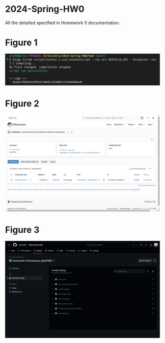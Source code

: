 # 2024-Spring-HW0

All the detailed specified in Homework 0 documentation.

# Figure 1
![Figure 1](./hw0/img1.png)

# Figure 2
![Figure 2](./hw0/img2.png)

# Figure 3
![Figure 2](./hw0/img3.png)